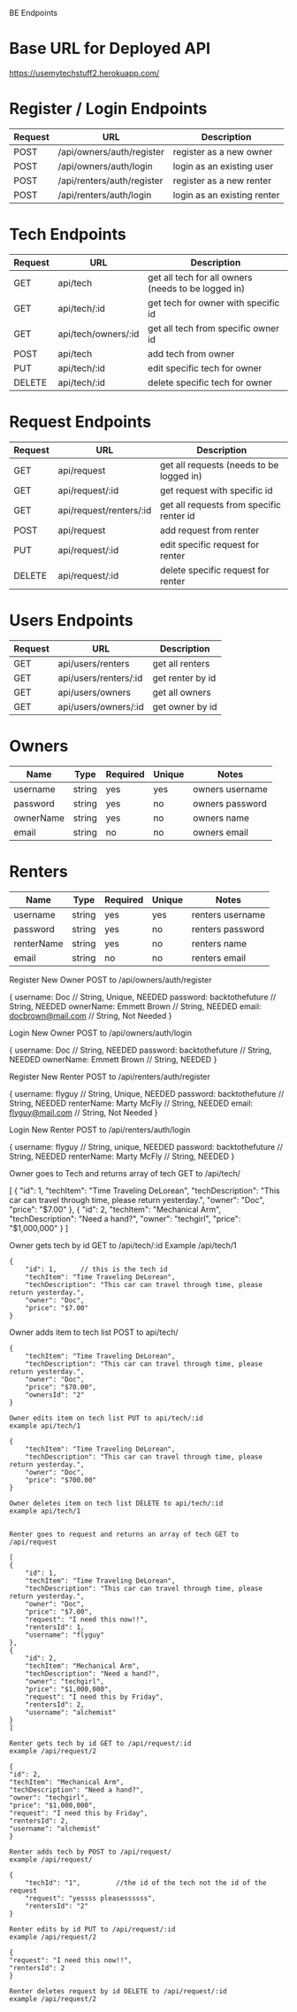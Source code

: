 BE Endpoints

# Base URL for Deployed API
https://usemytechstuff2.herokuapp.com/

# Register / Login Endpoints
| Request | URL | Description |
| ------- | --- | ----------- |
| POST | /api/owners/auth/register| register as a new owner |
| POST | /api/owners/auth/login | login as an existing user |
| POST | /api/renters/auth/register| register as a new renter |
| POST | /api/renters/auth/login | login as an existing renter |


# Tech Endpoints
| Request | URL | Description |
| ------- | --- | ----------- |
| GET | api/tech | get all tech for all owners (needs to be logged in) |
| GET | api/tech/:id | get tech for owner with specific id |
| GET | api/tech/owners/:id | get all tech from specific owner id |
| POST | api/tech | add tech from owner |
| PUT | api/tech/:id | edit specific tech for owner |
| DELETE | api/tech/:id | delete specific tech for owner |


# Request Endpoints
| Request | URL | Description |
| ------- | --- | ----------- |
| GET | api/request | get all requests (needs to be logged in) |
| GET | api/request/:id | get request with specific id |
| GET | api/request/renters/:id | get all requests from specific renter id |
| POST | api/request | add request from renter |
| PUT | api/request/:id | edit specific request for renter |
| DELETE | api/request/:id | delete specific request for renter |


# Users Endpoints
| Request | URL | Description |
| ------- | --- | ----------- |
| GET | api/users/renters | get all renters |
| GET | api/users/renters/:id | get renter by id |
| GET | api/users/owners | get all owners|
| GET | api/users/owners/:id | get owner by id|

# Owners
| Name | Type | Required | Unique | Notes |
| ---- | ---- | -------- | ------ | ----- |
| username | string | yes | yes | owners username |
| password | string | yes | no | owners password |
| ownerName | string | yes | no | owners name |
| email | string | no | no | owners email |


# Renters
| Name | Type | Required | Unique | Notes |
| ---- | ---- | -------- | ------ | ----- |
| username | string | yes | yes | renters username |
| password | string | yes | no | renters password |
| renterName | string | yes | no | renters name |
| email | string | no | no | renters email |


Register New Owner POST to /api/owners/auth/register

 {
     username:  Doc               // String, Unique, NEEDED
     password:  backtothefuture   // String, NEEDED
     ownerName: Emmett Brown      // String, NEEDED
     email:     docbrown@mail.com // String, Not Needed
 }


Login New Owner POST to /api/owners/auth/login

 {
    username:  Doc                // String, NEEDED
    password:  backtothefuture    // String, NEEDED
    ownerName: Emmett Brown       // String, NEEDED
 }

Register New Renter POST to /api/renters/auth/register

 {
     username:   flyguy            // String, Unique, NEEDED
     password:   backtothefuture   // String, NEEDED
     renterName: Marty McFly       // String, NEEDED
     email:      flyguy@mail.com   // String, Not Needed
 }


Login New Renter POST to /api/renters/auth/login

 {
    username:    flyguy            // String, unique, NEEDED
    password:    backtothefuture   // String, NEEDED
    renterName:  Marty McFly       // String, NEEDED
 }



Owner goes to Tech and returns array of tech GET to /api/tech/

[
    {
        "id": 1,
        "techItem": "Time Traveling DeLorean",
        "techDescription": "This car can travel through time, please return yesterday.",
        "owner": "Doc",
        "price": "$7.00"
    },
    {
        "id": 2,
        "techItem": "Mechanical Arm",
        "techDescription": "Need a hand?",
        "owner": "techgirl",
        "price": "$1,000,000"
    }
]

Owner gets tech by id GET to /api/tech/:id
Example /api/tech/1

    {
        "id": 1,      // this is the tech id
        "techItem": "Time Traveling DeLorean",
        "techDescription": "This car can travel through time, please return yesterday.",
        "owner": "Doc",
        "price": "$7.00"
    }

   Owner adds item to tech list POST to api/tech/

    {
        "techItem": "Time Traveling DeLorean",
        "techDescription": "This car can travel through time, please return yesterday.",
        "owner": "Doc",
        "price": "$70.00",
        "ownersId": "2"
    }

    Owner edits item on tech list PUT to api/tech/:id
    example api/tech/1

    {
        "techItem": "Time Traveling DeLorean",
        "techDescription": "This car can travel through time, please return yesterday.",
        "owner": "Doc",
        "price": "$700.00"
    }

    Owner deletes item on tech list DELETE to api/tech/:id
    example api/tech/1


    Renter goes to request and returns an array of tech GET to /api/request

    [
    {
        "id": 1,
        "techItem": "Time Traveling DeLorean",
        "techDescription": "This car can travel through time, please return yesterday.",
        "owner": "Doc",
        "price": "$7.00",
        "request": "I need this now!!",
        "rentersId": 1,
        "username": "flyguy"
    },
    {
        "id": 2,
        "techItem": "Mechanical Arm",
        "techDescription": "Need a hand?",
        "owner": "techgirl",
        "price": "$1,000,000",
        "request": "I need this by Friday",
        "rentersId": 2,
        "username": "alchemist"
    }
    ]

    Renter gets tech by id GET to /api/request/:id
    example /api/request/2 

    {
    "id": 2,
    "techItem": "Mechanical Arm",
    "techDescription": "Need a hand?",
    "owner": "techgirl",
    "price": "$1,000,000",
    "request": "I need this by Friday",
    "rentersId": 2,
    "username": "alchemist"
    }

    Renter adds tech by POST to /api/request/
    example /api/request/

    {
        "techId": "1",         //the id of the tech not the id of the request
        "request": "yessss pleasessssss",
        "rentersId": "2"
    }

    Renter edits by id PUT to /api/request/:id
    example /api/request/2

    {
    "request": "I need this now!!",
    "rentersId": 2
    }

    Renter deletes request by id DELETE to /api/request/:id
    example /api/request/2

    



